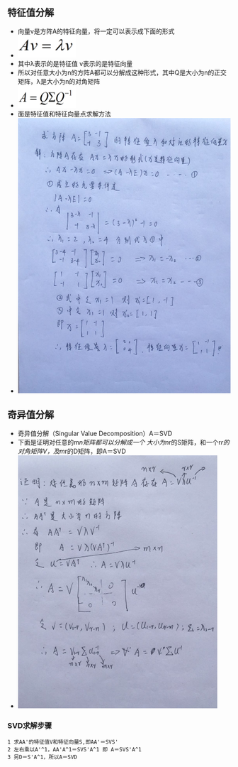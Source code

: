 ## 特征值分解

* 向量v是方阵A的特征向量，将一定可以表示成下面的形式
* <img src="./formulary/1.png" width = "130px" height="50px" />
* 其中λ表示的是特征值 v表示的是特征向量
* 所以对任意大小为n的方阵A都可以分解成这种形式，其中Q是大小为n的正交矩阵，λ是大小为n的对角矩阵 
* <img src="./formulary/2.png" width = "130px" height="50px" />
* 面是特征值和特征向量点求解方法
* <img src="../images/evd.jpeg" width = "500px" height="620px" />
##  奇异值分解
* 奇异值分解（Singular Value Decomposition）A＝SVD
* 下面是证明对任意的m*n矩阵都可以分解成一个 大小为n*r的S矩阵，和一个r*r的对角矩阵V，及m*r的D矩阵，即A＝SVD
* <img src="../images/svd.jpeg" width = "450px" height="570px" />
###  SVD求解步骤
    1 求AA'的特征值V和特征向量S,即AA'＝SVS'
    2 左右乘以A'^1，AA'A^1＝SVS'A^1 即 A＝SVS'A^1
    3 另D＝S'A^1，所以A＝SVD

